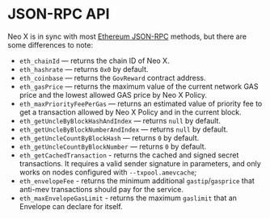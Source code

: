 # JSON-RPC API

Neo X is in sync with most [Ethereum JSON-RPC](https://ethereum.org/en/developers/docs/apis/json-rpc/) methods, but there are some differences to note:

* `eth_chainId` — returns the chain ID of Neo X.
* `eth_hashrate` — returns `0x0` by default.
* `eth_coinbase` — returns the `GovReward` contract address.
* `eth_gasPrice` — returns the maximum value of the current network GAS price and the lowest allowed GAS price by Neo X Policy.
* `eth_maxPriorityFeePerGas` — returns an estimated value of priority fee to get a transaction allowed by Neo X Policy and in the current block.
* `eth_getUncleByBlockHashAndIndex` — returns `null` by default.
* `eth_getUncleByBlockNumberAndIndex` — returns `null` by default.
* `eth_getUncleCountByBlockHash` — returns `0` by default.
* `eth_getUncleCountByBlockNumber` — returns `0` by default.
* `eth_getCachedTransaction` - returns the cached and signed secret transactions. It requires a valid sender signature in parameters, and only works on nodes configured with `--txpool.amevcache`;
* `eth_envelopeFee` - returns the minimum additional `gastip`/`gasprice` that anti-mev transactions should pay for the service.
* `eth_maxEnvelopeGasLimit` - returns the maximum `gaslimit` that an Envelope can declare for itself.
